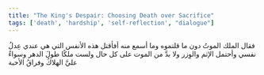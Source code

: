 ```yaml
---
title: "The King's Despair: Choosing Death over Sacrifice"
tags: ['death', 'hardship', 'self-reflection', "dialogue"]
---
```


 فقال الملك الموتُ دون ما قلتموه وما أسمع منه أفأقتل هذه الأنفس التي هي عندي عِدلُ نفسي وأحتمل الإثم والوِزر ولا بدَّ من الموت على كل حال ولست ملكًا طولَ الدهر وسواءٌ عليَّ الهلاكُ وفراقُ الأحبة
